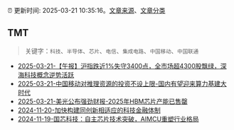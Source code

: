 :alarm_clock: 更新时间: 2025-03-21 10:35:16。[文章来源](/README.md)、[文章分类](/TAGS.md)

## TMT


> 关键字：`科技`、`半导体`、`芯片`、`电信`、`集成电路`、`中国移动`、`中国联通`



- [2025-03-21-【午报】沪指跌近1%失守3400点，全市场超4300股飘绿，深海科技概念逆势活跃](https://www.cls.cn/detail/1979225) 
- [2025-03-21-中国移动对推理资源的投资不设上限-国内有望迎来算力基建大时代](https://www.cls.cn/detail/1978894) 
- [2025-03-21-美光公布强劲财报-2025年HBM芯片产能已售罄](https://www.cls.cn/detail/1978924) 
- [2024-11-20-加快构建同创新相适应的科技金融体制](https://xueqiu.com/9193403816/313561745) 
- [2024-11-19-国芯科技：自主芯片技术突破，AIMCU重塑行业格局](https://xueqiu.com/8151841495/313402043) 
